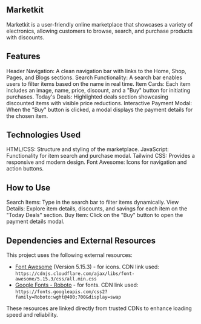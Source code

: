 


## Marketkit
Marketkit is a user-friendly online marketplace that showcases a variety of electronics, allowing customers to browse, search, and purchase products with discounts.

## Features
Header Navigation: A clean navigation bar with links to the Home, Shop, Pages, and Blogs sections.
Search Functionality: A search bar enables users to filter items based on the name in real time.
Item Cards: Each item includes an image, name, price, discount, and a "Buy" button for initiating purchases.
Today's Deals: Highlighted deals section showcasing discounted items with visible price reductions.
Interactive Payment Modal: When the "Buy" button is clicked, a modal displays the payment details for the chosen item.

## Technologies Used
HTML/CSS: Structure and styling of the marketplace.
JavaScript: Functionality for item search and purchase modal.
Tailwind CSS: Provides a responsive and modern design.
Font Awesome: Icons for navigation and action buttons.

## How to Use
Search Items: Type in the search bar to filter items dynamically.
View Details: Explore item details, discounts, and savings for each item on the "Today Deals" section.
Buy Item: Click on the "Buy" button to open the payment details modal.

## Dependencies and External Resources

This project uses the following external resources:

- [Font Awesome](https://cdnjs.com/libraries/font-awesome) (Version 5.15.3) - for icons. CDN link used: `https://cdnjs.cloudflare.com/ajax/libs/font-awesome/5.15.3/css/all.min.css`
- [Google Fonts - Roboto](https://fonts.google.com/specimen/Roboto) - for fonts. CDN link used: `https://fonts.googleapis.com/css2?family=Roboto:wght@400;700&display=swap`

These resources are linked directly from trusted CDNs to enhance loading speed and reliability.


